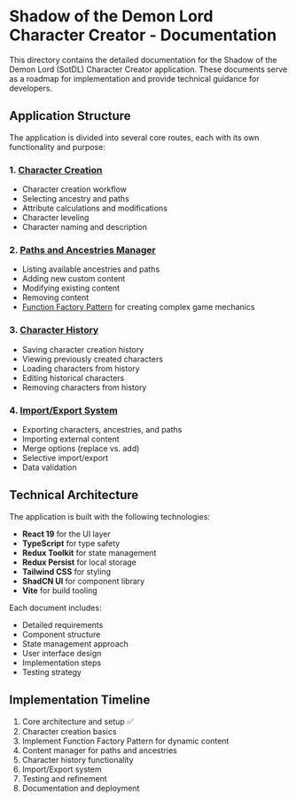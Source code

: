 # Shadow of the Demon Lord Character Creator - Documentation

This directory contains the detailed documentation for the Shadow of the Demon Lord (SotDL) Character Creator application. These documents serve as a roadmap for implementation and provide technical guidance for developers.

## Application Structure

The application is divided into several core routes, each with its own functionality and purpose:

### 1. [Character Creation](./character-creation-plan.md)
- Character creation workflow
- Selecting ancestry and paths
- Attribute calculations and modifications
- Character leveling
- Character naming and description

### 2. [Paths and Ancestries Manager](./content-manager-plan.md)
- Listing available ancestries and paths
- Adding new custom content
- Modifying existing content
- Removing content
- [Function Factory Pattern](./function-factory-plan.md) for creating complex game mechanics

### 3. [Character History](./character-history-plan.md)
- Saving character creation history
- Viewing previously created characters
- Loading characters from history
- Editing historical characters
- Removing characters from history

### 4. [Import/Export System](./import-export-plan.md)
- Exporting characters, ancestries, and paths
- Importing external content
- Merge options (replace vs. add)
- Selective import/export
- Data validation

## Technical Architecture

The application is built with the following technologies:

- **React 19** for the UI layer
- **TypeScript** for type safety
- **Redux Toolkit** for state management
- **Redux Persist** for local storage
- **Tailwind CSS** for styling
- **ShadCN UI** for component library
- **Vite** for build tooling

Each document includes:
- Detailed requirements
- Component structure
- State management approach
- User interface design
- Implementation steps
- Testing strategy

## Implementation Timeline

1. Core architecture and setup ✅
2. Character creation basics
3. Implement Function Factory Pattern for dynamic content
4. Content manager for paths and ancestries
5. Character history functionality
6. Import/Export system
7. Testing and refinement
8. Documentation and deployment 